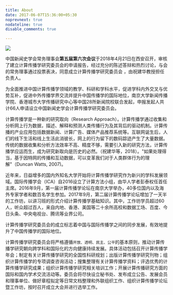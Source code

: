 ```yaml
---
title: About
date: 2017-06-07T15:36:00+05:30
noprevnext: true
nodateline: true
disable_comments: true

---
```


![](/banners/featured-0.jpg)

中国新闻史学会常务理事会**第五届第六次会议**于2018年4月21日在西安召开，审核了建立计算传播学研究委员会的申请报告，经过充分的陈述答辩和热烈讨论，与会的常务理事通过投票表决，同意成立计算传播学研究委员会 ，由祝建华教授担任负责人。

为全面推进中国计算传播学领域的教学、科研和学科水平，促进学科内外交叉与优势互补，促进中外传播学界交流并提升中国传播学的国际地位，南京大学新闻传播学院、香港城市大学传播研究中心等中国28所新闻院校联合发起，申报发起人共计66人申请设立中国新闻史学会计算传播学研究委员会。

计算传播学是一种新的研究取向（Research Approach）。计算传播学通过收集和分析网上行为数据，描述、解释和预测人类传播行为及其背后的驱动机制。计算传播的产业应用包括数据新闻、计算广告、媒体产品推荐系统等。互联网诞生后，人们的线下生活和线上生活此消彼长，网上的行为留下的数码踪迹产生了大量数据。传统的数据收集和分析方法效率不高、精度不够，需要引入新的研究方法，计算传播学应运而生，成为研究新取向是历史的必然。（祝建华等，2018）。"如果处理得当，基于因特网的传播和互动数据，可以变革我们对于人类群体行为的理解"（Duncan Watts, 2007)。


近年来，日益增多的国内外知名大学开始将计算传播学研究作为新兴的学科发展领域。国际传播学会（ICA）自2016设立了计算方法小组，由华人学者彭泰权任首任主席。2016年9月，第一届计算传播学论坛在南京大学举办，40多位国内以及海外专家学者和数百名学生参加。2017年9月，第二届计算传播学论坛增加了一天半的工作坊，以讲习班的形式介绍计算传播学基础知识。其中，工作坊学员超过60人，听众超过百人，来自内地、香港、美国等二十余所高校和数据工场、百度、今日头条、中央电视台、腾讯等业界公司。

计算传播学研究委员会的成立标志着中国与国际传播学之间的同步发展，有效地提升了中国传播学的国际地位。

计算传播学研究委员会将严格遵循`开放、透明、民主、公平`的基本原则，推动计算传播学研究朝向跨学科和国际化的方向健康持续发展。具体活动包括召开计算传播学年会；制定有关计算传播学研究的全国性科研规划；出版计算传播学研究刊物；组织计算传播学的专项调查咨询活动；搜集整理有关计算传播学资料；评选优秀的计算传播学研究成果；组织计算传播学研究相关培训工作；开展计算传播研究方面的国际和国内学术交流活动等。委员会将尽快设立秘书处、发布成立公告、发展会员和理事单位、做好章程拟定等日常文档整理和外联组织工作、组织计算传播学论坛暨工作坊，按时召开成立大会并进行选举工作。
